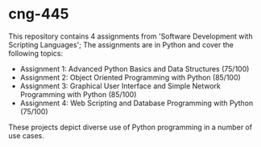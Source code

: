 # cng-445

This repository contains 4 assignments from 'Software Development with Scripting Languages'; The assignments are in Python and cover the following topics:
 - Assignment 1: Advanced Python Basics and Data Structures (75/100)
 - Assignment 2: Object Oriented Programming with Python (85/100)
 - Assignment 3: Graphical User Interface and Simple Network Programming with Python (85/100)
 - Assignment 4: Web Scripting and Database Programming with Python (75/100)
 
These projects depict diverse use of Python programming in a number of use cases.
